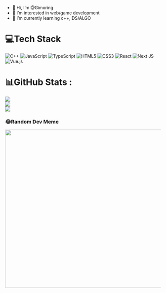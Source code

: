 - 👋 Hi, I’m @Gimoring
- 👀 I’m interested in web/game development
- 🌱 I’m currently learning c++, DS/ALGO

# 💻Tech Stack
![C++](https://img.shields.io/badge/c++-%2300599C.svg?style=for-the-badge&logo=c%2B%2B&logoColor=white) ![JavaScript](https://img.shields.io/badge/javascript-%23323330.svg?style=for-the-badge&logo=javascript&logoColor=%23F7DF1E) ![TypeScript](https://img.shields.io/badge/typescript-%23007ACC.svg?style=for-the-badge&logo=typescript&logoColor=white) ![HTML5](https://img.shields.io/badge/html5-%23E34F26.svg?style=for-the-badge&logo=html5&logoColor=white) ![CSS3](https://img.shields.io/badge/css3-%231572B6.svg?style=for-the-badge&logo=css3&logoColor=white) ![React](https://img.shields.io/badge/react-%2320232a.svg?style=for-the-badge&logo=react&logoColor=%2361DAFB) ![Next JS](https://img.shields.io/badge/Next-black?style=for-the-badge&logo=next.js&logoColor=white) ![Vue.js](https://img.shields.io/badge/vuejs-%2335495e.svg?style=for-the-badge&logo=vuedotjs&logoColor=%234FC08D)
# 📊GitHub Stats :
![](https://github-readme-stats.vercel.app/api?username=gimoring&theme=dracula&hide_border=false&include_all_commits=false&count_private=false)<br/>
![](https://github-readme-streak-stats.herokuapp.com/?user=gimoring&theme=dracula&hide_border=false)<br/>
![](https://github-readme-stats.vercel.app/api/top-langs/?username=gimoring&theme=dracula&hide_border=false&include_all_commits=false&count_private=false&layout=compact)

### 😂Random Dev Meme
<img src="https://random-memer.herokuapp.com/" width="512px"/>

<!---
Gimoring/Gimoring is a ✨ special ✨ repository because its `README.md` (this file) appears on your GitHub profile.
You can click the Preview link to take a look at your changes.
--->
